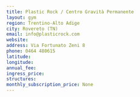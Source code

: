 ```yaml
---
title: Plastic Rock / Centro Gravità Permanente
layout: gym
region: Trentino-Alto Adige
city: Rovereto (TN)
email: info@plasticrock.com
website: 
address: Via Fortunato Zeni 8
phone: 0464 480615
latitude: 
longitude: 
annual_fee: 
ingress_price: 
structures: 
monthly_subscription_price: None
---
```


